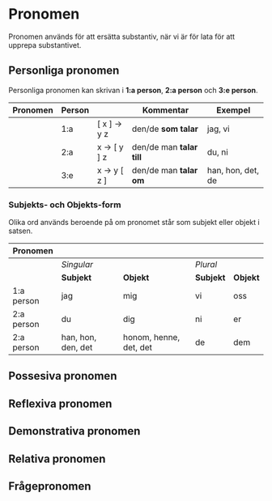 # Pronomen

Pronomen används för att ersätta substantiv, när vi är för lata för att upprepa substantivet.

## Personliga pronomen

Personliga pronomen kan skrivan i __1:a person__, __2:a person__ och __3:e person__.

| Pronomen | Person |                          | Kommentar                 | Exempel            |
| -------- | ------ | -------------------------- | ------------------------- | ------------------ |
|          | 1:a    | [ x ] ->   y       z       | den/de __som talar__      | jag, vi            |
|          | 2:a    |   x   -> [ y ]     z       | den/de man __talar till__ | du, ni             |
|          | 3:e    |   x   ->   y     [ z ]     | den/de man __talar om__   | han, hon, det, de  |

### Subjekts- och Objekts-form

Olika ord används beroende på om pronomet står som subjekt eller objekt i satsen.

| Pronomen   |                    |                        |               |                    |
| ---------- | ------------------ | ---------------------- | ------------- | ------------------ |
|            | _Singular_         |                        | _Plural_      |                    |
|            | __Subjekt__        | __Objekt__             | __Subjekt__   | __Objekt__         |
| 1:a person | jag                | mig                    | vi            | oss                |
| 2:a person | du                 | dig                    | ni            | er                 |
| 2:a person | han, hon, den, det | honom, henne, det, det | de            | dem                |


## Possesiva pronomen


## Reflexiva pronomen


## Demonstrativa pronomen


## Relativa pronomen


## Frågepronomen

